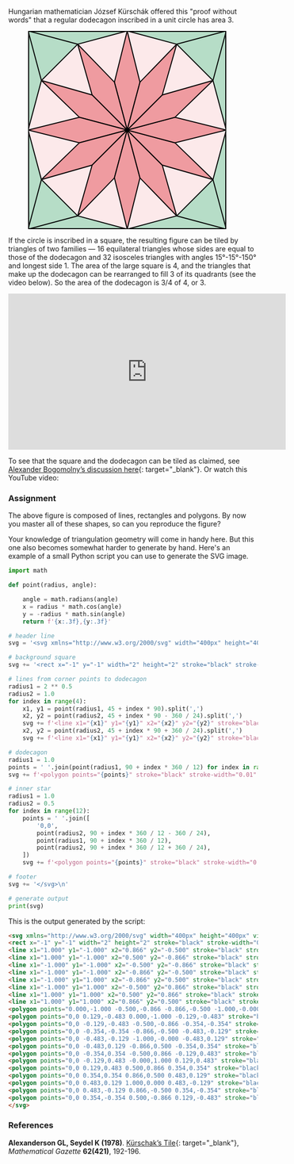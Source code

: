 Hungarian mathematician József Kürschák offered this "proof without words" that a regular dodecagon inscribed in a unit circle has area 3. 

<div class="dodona-centered-group">
<figure>
<svg xmlns="http://www.w3.org/2000/svg" width="400px" height="400px" viewBox="-1 -1 2 2">
<rect x="-1" y="-1" width="2" height="2" stroke="black" stroke-width="0.02" fill="#b6ddc7" />
<line x1="1.000" y1="-1.000" x2="0.866" y2="-0.500" stroke="black" stroke-width="0.01" />
<line x1="1.000" y1="-1.000" x2="0.500" y2="-0.866" stroke="black" stroke-width="0.01" />
<line x1="-1.000" y1="-1.000" x2="-0.500" y2="-0.866" stroke="black" stroke-width="0.01" />
<line x1="-1.000" y1="-1.000" x2="-0.866" y2="-0.500" stroke="black" stroke-width="0.01" />
<line x1="-1.000" y1="1.000" x2="-0.866" y2="0.500" stroke="black" stroke-width="0.01" />
<line x1="-1.000" y1="1.000" x2="-0.500" y2="0.866" stroke="black" stroke-width="0.01" />
<line x1="1.000" y1="1.000" x2="0.500" y2="0.866" stroke="black" stroke-width="0.01" />
<line x1="1.000" y1="1.000" x2="0.866" y2="0.500" stroke="black" stroke-width="0.01" />
<polygon points="0.000,-1.000 -0.500,-0.866 -0.866,-0.500 -1.000,-0.000 -0.866,0.500 -0.500,0.866 -0.000,1.000 0.500,0.866 0.866,0.500 1.000,0.000 0.866,-0.500 0.500,-0.866" stroke="black" stroke-width="0.01" fill="#fce9ea" />
<polygon points="0,0 0.129,-0.483 0.000,-1.000 -0.129,-0.483" stroke="black" stroke-width="0.01" fill="#ef9ba0" />
<polygon points="0,0 -0.129,-0.483 -0.500,-0.866 -0.354,-0.354" stroke="black" stroke-width="0.01" fill="#ef9ba0" />
<polygon points="0,0 -0.354,-0.354 -0.866,-0.500 -0.483,-0.129" stroke="black" stroke-width="0.01" fill="#ef9ba0" />
<polygon points="0,0 -0.483,-0.129 -1.000,-0.000 -0.483,0.129" stroke="black" stroke-width="0.01" fill="#ef9ba0" />
<polygon points="0,0 -0.483,0.129 -0.866,0.500 -0.354,0.354" stroke="black" stroke-width="0.01" fill="#ef9ba0" />
<polygon points="0,0 -0.354,0.354 -0.500,0.866 -0.129,0.483" stroke="black" stroke-width="0.01" fill="#ef9ba0" />
<polygon points="0,0 -0.129,0.483 -0.000,1.000 0.129,0.483" stroke="black" stroke-width="0.01" fill="#ef9ba0" />
<polygon points="0,0 0.129,0.483 0.500,0.866 0.354,0.354" stroke="black" stroke-width="0.01" fill="#ef9ba0" />
<polygon points="0,0 0.354,0.354 0.866,0.500 0.483,0.129" stroke="black" stroke-width="0.01" fill="#ef9ba0" />
<polygon points="0,0 0.483,0.129 1.000,0.000 0.483,-0.129" stroke="black" stroke-width="0.01" fill="#ef9ba0" />
<polygon points="0,0 0.483,-0.129 0.866,-0.500 0.354,-0.354" stroke="black" stroke-width="0.01" fill="#ef9ba0" />
<polygon points="0,0 0.354,-0.354 0.500,-0.866 0.129,-0.483" stroke="black" stroke-width="0.01" fill="#ef9ba0" />
</svg>
</figure>
</div>

If the circle is inscribed in a square, the resulting figure can be tiled by triangles of two families — 16 equilateral triangles whose sides are equal to those of the dodecagon and 32 isosceles triangles with angles 15°-15°-150° and longest side 1. The area of the large square is 4, and the triangles that make up the dodecagon can be rearranged to fill 3 of its quadrants (see the video below). So the area of the dodecagon is 3/4 of 4, or 3.

<div class="dodona-centered-group">
  <iframe width="560" height="315" src="https://www.youtube.com/embed/7lCJDdD_fHs?si=Nt6_AeQfQ__feRZn" title="YouTube video player" frameborder="0" allow="accelerometer; autoplay; clipboard-write; encrypted-media; gyroscope; picture-in-picture; web-share" allowfullscreen></iframe>
</div>

To see that the square and the dodecagon can be tiled as claimed, see [Alexander Bogomolny’s discussion here](https://www.cut-the-knot.org/Curriculum/Geometry/KurschakTile.shtml){: target="_blank"}. Or watch this YouTube video:

### Assignment

The above figure is composed of lines, rectangles and polygons. By now you master all of these shapes, so can you reproduce the figure?

Your knowledge of triangulation geometry will come in handy here. But this one also becomes somewhat harder to generate by hand. Here's an example of a small Python script you can use to generate the SVG image.

```python
import math

def point(radius, angle):

    angle = math.radians(angle)
    x = radius * math.cos(angle)
    y = -radius * math.sin(angle)
    return f'{x:.3f},{y:.3f}'

# header line
svg = '<svg xmlns="http://www.w3.org/2000/svg" width="400px" height="400px" viewBox="-1 -1 2 2">\n'

# background square
svg += '<rect x="-1" y="-1" width="2" height="2" stroke="black" stroke-width="0.02" fill="#b6ddc7" />\n'

# lines from corner points to dodecagon
radius1 = 2 ** 0.5
radius2 = 1.0
for index in range(4):
    x1, y1 = point(radius1, 45 + index * 90).split(',')
    x2, y2 = point(radius2, 45 + index * 90 - 360 / 24).split(',')
    svg += f'<line x1="{x1}" y1="{y1}" x2="{x2}" y2="{y2}" stroke="black" stroke-width="0.01" />\n'
    x2, y2 = point(radius2, 45 + index * 90 + 360 / 24).split(',')
    svg += f'<line x1="{x1}" y1="{y1}" x2="{x2}" y2="{y2}" stroke="black" stroke-width="0.01" />\n'

# dodecagon
radius1 = 1.0
points = ' '.join(point(radius1, 90 + index * 360 / 12) for index in range(12))
svg += f'<polygon points="{points}" stroke="black" stroke-width="0.01" fill="#fce9ea" />\n'

# inner star
radius1 = 1.0
radius2 = 0.5
for index in range(12):
    points = ' '.join([
        '0,0',
        point(radius2, 90 + index * 360 / 12 - 360 / 24),
        point(radius1, 90 + index * 360 / 12),
        point(radius2, 90 + index * 360 / 12 + 360 / 24),
    ])
    svg += f'<polygon points="{points}" stroke="black" stroke-width="0.01" fill="#ef9ba0" />\n'

# footer
svg += '</svg>\n'

# generate output
print(svg)
```

This is the output generated by the script:

```html
<svg xmlns="http://www.w3.org/2000/svg" width="400px" height="400px" viewBox="-1 -1 2 2">
<rect x="-1" y="-1" width="2" height="2" stroke="black" stroke-width="0.02" fill="#b6ddc7" />
<line x1="1.000" y1="-1.000" x2="0.866" y2="-0.500" stroke="black" stroke-width="0.01" />
<line x1="1.000" y1="-1.000" x2="0.500" y2="-0.866" stroke="black" stroke-width="0.01" />
<line x1="-1.000" y1="-1.000" x2="-0.500" y2="-0.866" stroke="black" stroke-width="0.01" />
<line x1="-1.000" y1="-1.000" x2="-0.866" y2="-0.500" stroke="black" stroke-width="0.01" />
<line x1="-1.000" y1="1.000" x2="-0.866" y2="0.500" stroke="black" stroke-width="0.01" />
<line x1="-1.000" y1="1.000" x2="-0.500" y2="0.866" stroke="black" stroke-width="0.01" />
<line x1="1.000" y1="1.000" x2="0.500" y2="0.866" stroke="black" stroke-width="0.01" />
<line x1="1.000" y1="1.000" x2="0.866" y2="0.500" stroke="black" stroke-width="0.01" />
<polygon points="0.000,-1.000 -0.500,-0.866 -0.866,-0.500 -1.000,-0.000 -0.866,0.500 -0.500,0.866 -0.000,1.000 0.500,0.866 0.866,0.500 1.000,0.000 0.866,-0.500 0.500,-0.866" stroke="black" stroke-width="0.01" fill="#fce9ea" />
<polygon points="0,0 0.129,-0.483 0.000,-1.000 -0.129,-0.483" stroke="black" stroke-width="0.01" fill="#ef9ba0" />
<polygon points="0,0 -0.129,-0.483 -0.500,-0.866 -0.354,-0.354" stroke="black" stroke-width="0.01" fill="#ef9ba0" />
<polygon points="0,0 -0.354,-0.354 -0.866,-0.500 -0.483,-0.129" stroke="black" stroke-width="0.01" fill="#ef9ba0" />
<polygon points="0,0 -0.483,-0.129 -1.000,-0.000 -0.483,0.129" stroke="black" stroke-width="0.01" fill="#ef9ba0" />
<polygon points="0,0 -0.483,0.129 -0.866,0.500 -0.354,0.354" stroke="black" stroke-width="0.01" fill="#ef9ba0" />
<polygon points="0,0 -0.354,0.354 -0.500,0.866 -0.129,0.483" stroke="black" stroke-width="0.01" fill="#ef9ba0" />
<polygon points="0,0 -0.129,0.483 -0.000,1.000 0.129,0.483" stroke="black" stroke-width="0.01" fill="#ef9ba0" />
<polygon points="0,0 0.129,0.483 0.500,0.866 0.354,0.354" stroke="black" stroke-width="0.01" fill="#ef9ba0" />
<polygon points="0,0 0.354,0.354 0.866,0.500 0.483,0.129" stroke="black" stroke-width="0.01" fill="#ef9ba0" />
<polygon points="0,0 0.483,0.129 1.000,0.000 0.483,-0.129" stroke="black" stroke-width="0.01" fill="#ef9ba0" />
<polygon points="0,0 0.483,-0.129 0.866,-0.500 0.354,-0.354" stroke="black" stroke-width="0.01" fill="#ef9ba0" />
<polygon points="0,0 0.354,-0.354 0.500,-0.866 0.129,-0.483" stroke="black" stroke-width="0.01" fill="#ef9ba0" />
</svg>
```

### References

**Alexanderson GL, Seydel K (1978)**. [Kürschak’s Tile](https://www.jstor.org/stable/3616688){: target="_blank"}, *Mathematical Gazette* **62(421)**, 192-196.